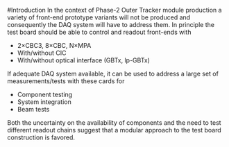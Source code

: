 #Introduction
In the context of Phase-2 Outer Tracker module production a variety of front-end prototype variants will not be produced and consequently the DAQ system will have to address them.
In principle the test board should be able to control and readout front-ends with 
* 2×CBC3, 8×CBC, N×MPA
* With/without CIC
* With/without optical interface (GBTx, lp-GBTx)

If adequate DAQ system available, it can be used to address a large set of measurements/tests with these cards for
* Component testing
* System integration
* Beam tests

Both the uncertainty on the availability of components and the need to test different readout chains suggest that a modular approach to the test board construction is favored.
